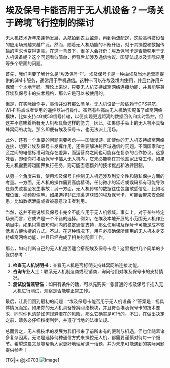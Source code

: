 # 埃及保号卡能否用于无人机设备？一场关于跨境飞行控制的探讨

无人机技术近年来蓬勃发展，从航拍到农业监测，再到物流配送，这些高科技设备的应用场景越来越广泛。然而，随着无人机功能的不断升级，对于其操控和数据传输的需求也变得更高。在这一背景下，很多人会好奇：埃及保号卡是否能够用于无人机设备呢？这个问题看似简单，但背后却涉及通信协议、国际法规以及实际应用等多个层面的问题。

首先，我们需要了解什么是“埃及保号卡”。埃及保号卡是一种由埃及当地运营商提供的SIM卡服务，通常用于手机通信。这种卡可以在埃及境内使用，并且允许用户保留一个本地号码。理论上来说，只要无人机支持蜂窝网络连接功能，并且能够兼容埃及保号卡的技术规格，那么它是可以被使用的。

但是，在实际操作中，事情并没有那么简单。无人机设备一般依赖于GPS导航、Wi-Fi热点或者专用的遥控器进行操作。虽然有些高端无人机确实配备了蜂窝网络模块，比如支持4G或5G信号传输，以便实现更远距离的数据回传和实时监控，但这并不意味着所有无人机都具备这样的能力。因此，如果你手头上的无人机不具备蜂窝网络功能，那么即便有埃及保号卡，也无法派上用场。

此外，还有一个重要的问题需要考虑——国际漫游。即使你的无人机支持蜂窝网络连接，想要让埃及保号卡发挥作用，还需要解决跨区域通信的问题。不同国家和地区之间的电信标准可能存在差异，而运营商之间也可能存在复杂的合作协议。这意味着，即便你将埃及保号卡插入无人机内，它未必能够在其他国家正常工作。如果无人机需要跨越国界执行任务，则可能面临额外的技术挑战和法律限制。

从另一个角度来看，使用埃及保号卡控制无人机还涉及到安全性和隐私保护方面的考量。一方面，无人机的操作需要高度精确，任何微小的延迟或误码都有可能导致任务失败甚至发生事故；另一方面，无人机传输的数据往往包含敏感信息，比如地理位置、视频影像等。如果选择非正规渠道获取的埃及保号卡，可能会带来安全隐患，比如数据泄露或者被恶意攻击者利用。

当然，这并不是说埃及保号卡完全不能应用于无人机领域。事实上，对于某些特定场景而言，它或许是一个不错的选择。例如，在埃及本地开展的小范围无人机作业项目中，如果只需要短时间内的稳定通信支持，那么使用埃及保号卡可能是成本较低且方便快捷的方式。不过，在这种情况下，用户必须确保所使用的无人机本身支持蜂窝网络功能，并且已经完成了相关的配置工作。

那么，如何判断自己的无人机是否适合搭配埃及保号卡呢？这里提供几个简单的步骤供参考：

1. **检查无人机说明书**：查看无人机是否标明支持蜂窝网络连接功能。
2. **咨询专业人士**：联系无人机制造商或经销商，询问他们对埃及保号卡的支持情况。
3. **测试设备兼容性**：如果有条件的话，可以先购买一张普通的埃及保号卡插入无人机进行测试，观察是否能够正常工作。

最后，让我们回到最初的问题：“埃及保号卡能否用于无人机设备？”答案是：视具体情况而定。如果你的无人机具备蜂窝网络模块，并且符合埃及保号卡的技术要求，同时你也清楚如何规避潜在的风险，那么它确实是可行的。不过，在做出决定之前，请务必仔细权衡利弊，并遵守当地的法律法规。

总而言之，无人机技术的发展为我们带来了前所未有的便利与机遇，但也伴随着诸多复杂因素。无论是选择何种通信方式来操控无人机，都需要谨慎对待每一个细节。希望这篇文章能帮助大家更好地理解这一话题，并为未来可能遇到的实际问题提供参考！

[TG💪+ @jx0703 ![Image](https://github.com/user-attachments/assets/dbca1d08-cadb-493c-b0ec-ad6f7a83f270)]